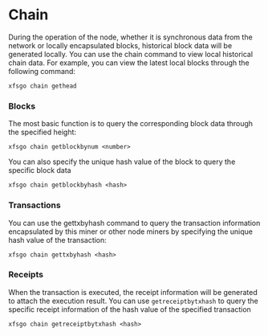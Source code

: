 # Chain

During the operation of the node, whether it is synchronous data from the network or locally encapsulated blocks, historical block data will be generated locally. You can use the chain command to view local historical chain data. For example, you can view the latest local blocks through the following command:

```
xfsgo chain gethead
```

### Blocks

The most basic function is to query the corresponding block data through the specified height:

```
xfsgo chain getblockbynum <number>
```

You can also specify the unique hash value of the block to query the specific block data

```
xfsgo chain getblockbyhash <hash>
```

### Transactions

You can use the gettxbyhash command to query the transaction information encapsulated by this miner or other node miners by specifying the unique hash value of the transaction:

```
xfsgo chain gettxbyhash <hash>
```

### Receipts

When the transaction is executed, the receipt information will be generated to attach the execution result. You can use `getreceiptbytxhash` to query the specific receipt information of the hash value of the specified transaction

```
xfsgo chain getreceiptbytxhash <hash>
```
